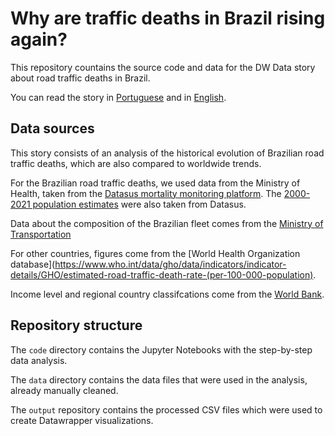 # Why are traffic deaths in Brazil rising again? 

This repository countains the source code and data for the DW Data story about road traffic deaths in Brazil.

You can read the story in [Portuguese](#) and in [English](#).

## Data sources

This story consists of an analysis of the historical evolution of Brazilian road traffic deaths, which are also compared to worldwide trends.

For the Brazilian road traffic deaths, we used data from the Ministry of Health, taken from the [Datasus mortality monitoring platform](https://datasus.saude.gov.br/mortalidade-desde-1996-pela-cid-10). The [2000-2021 population estimates](https://datasus.saude.gov.br/populacao-residente) were also taken from Datasus.

Data about the composition of the Brazilian fleet comes from the [Ministry of Transportation](https://www.gov.br/transportes/pt-br/assuntos/transito/conteudo-Senatran/frota-de-veiculos-2023)

For other countries, figures come from the [World Health Organization database](https://www.who.int/data/gho/data/indicators/indicator-details/GHO/estimated-road-traffic-death-rate-(per-100-000-population).

Income level and regional country classifcations come from the [World Bank](https://datatopics.worldbank.org/world-development-indicators/the-world-by-income-and-region.html).


## Repository structure

The `code` directory contains the Jupyter Notebooks with the step-by-step data analysis. 

The `data` directory contains the data files that were used in the analysis, already manually cleaned.

The `output` repository contains the processed CSV files which were used to create Datawrapper visualizations.